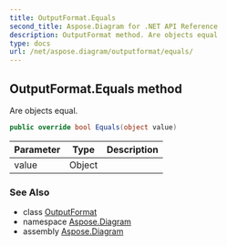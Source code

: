 ```yaml
---
title: OutputFormat.Equals
second_title: Aspose.Diagram for .NET API Reference
description: OutputFormat method. Are objects equal
type: docs
url: /net/aspose.diagram/outputformat/equals/
---
```

## OutputFormat.Equals method

Are objects equal.

```csharp
public override bool Equals(object value)
```

| Parameter | Type | Description |
| --- | --- | --- |
| value | Object |  |

### See Also

* class [OutputFormat](../)
* namespace [Aspose.Diagram](../../outputformat/)
* assembly [Aspose.Diagram](../../../)


